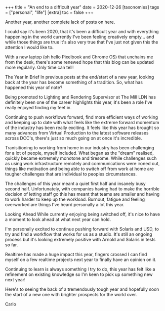 +++
title = "An end to a difficult year"
date = 2020-12-26
[taxonomies]
  tags = ["personal", "life"]
[extra]
  toc = false
+++


Another year, another complete lack of posts on here.

I could say it's been 2020, that it's been a difficult year and with everything happening in the world currently I've been feeling creatively empty... and while those things are true it's also very true that I've just not given this the attention I would like to.

With a new laptop (oh hello Pixelbook and Chrome OS) that unchains me from the desk, there's some renewed hope that this blog can be updated more regularly. Only time can tell!

The Year In Brief
In previous posts at the end/start of a new year, looking back at the year has become something of a tradition. So, what has happened this year of note?

Being promoted to Lighting and Rendering Supervisor at The Mill LDN has definitely been one of the career highlights this year, it's been a role I've really enjoyed finding my feet in.

Continuing to push workflows forward, find more efficient ways of working and keeping up to date with what feels like the extreme forward momentum of the industry has been really exciting. It feels like this year has brought so many advances from Virtual Production to the latest software releases across DCC's, there's just so much going on at once it's incredible.

Tranisitioning to working from home in our industry has been challenging for a lot of people, myself included. What began as the "dream" realised, quickly became extremely monotone and tiresome. While challenges such as using work infrastructure remotely and communications were ironed out, things like motivation and being able to switch off from work at home are tougher challenges that are individual to peoples circumstances.

The challenges of this year meant a quiet first half and insanely busy second half. Unfortunately, with companies having had to make the horrible decision of letting staff go this has meant that teams are smaller and having to work harder to keep up the workload. Burnout, fatigue and feeling overworked are things I've heard personally a lot this year.

Looking Ahead
While currently enjoying being switched off, it's nice to have a moment to look ahead at what next year can hold.

I'm personally excited to continue pushing forward with Solaris and USD, to try and find a workflow that works for us as a studio. It's still an ongoing process but it's looking extremely positive with Arnold and Solaris in tests so far.

Realtime has made a huge impact this year, fingers crossed I can find myself on a few realtime projects next year to finally have an opinion on it.

Continuing to learn is always something I try to do, this year has felt like a refinement on existing knowledge so I'm keen to pick up something new next year!

Here's to seeing the back of a tremendously tough year and hopefully soon the start of a new one with brighter prospects for the world over.

Carlo
